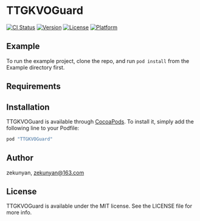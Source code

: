 # TTGKVOGuard

[![CI Status](http://img.shields.io/travis/zekunyan/TTGKVOGuard.svg?style=flat)](https://travis-ci.org/zekunyan/TTGKVOGuard)
[![Version](https://img.shields.io/cocoapods/v/TTGKVOGuard.svg?style=flat)](http://cocoapods.org/pods/TTGKVOGuard)
[![License](https://img.shields.io/cocoapods/l/TTGKVOGuard.svg?style=flat)](http://cocoapods.org/pods/TTGKVOGuard)
[![Platform](https://img.shields.io/cocoapods/p/TTGKVOGuard.svg?style=flat)](http://cocoapods.org/pods/TTGKVOGuard)

## Example

To run the example project, clone the repo, and run `pod install` from the Example directory first.

## Requirements

## Installation

TTGKVOGuard is available through [CocoaPods](http://cocoapods.org). To install
it, simply add the following line to your Podfile:

```ruby
pod "TTGKVOGuard"
```

## Author

zekunyan, zekunyan@163.com

## License

TTGKVOGuard is available under the MIT license. See the LICENSE file for more info.
